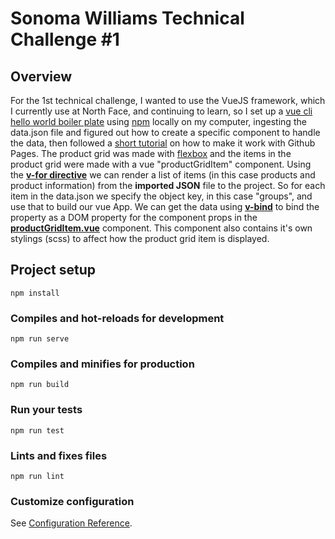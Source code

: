 # Sonoma Williams Technical Challenge #1

## Overview 
For the 1st technical challenge, I wanted to use the VueJS framework, which I currently use at North Face, and continuing to learn, so I set up a [vue cli hello world boiler plate](https://cli.vuejs.org/guide/creating-a-project.html#vue-create)
using [npm](https://www.npmjs.com/) locally on my computer, ingesting the data.json file and figured out how to create a specific component to handle the data, then followed a [short tutorial](https://dev.to/saigowthamr/how-to-deploy-a-vue-app-to-github-pages-1ia) on how to make it work with Github Pages.  The product grid was made with [flexbox](https://css-tricks.com/snippets/css/a-guide-to-flexbox/) and the items in the product grid were made with a vue "productGridItem" component. Using the [**v-for directive**](https://vuejs.org/v2/guide/list.html) we can render a list of items (in this case products and product information) from the **imported JSON** file to the project. So for each item in the data.json we specify the object key, in this case "groups", and use that to build our vue App. We can get the data using [**v-bind**](https://vuejs.org/v2/api/#v-bind) to bind the property as a DOM property for the component props in the [**productGridItem.vue**](https://github.com/cweachock/vue-practice/blob/master/src/components/productGridItem.vue) component. This component also contains it's own stylings (scss) to affect how the product grid item is displayed. 

## Project setup
```
npm install
```

### Compiles and hot-reloads for development
```
npm run serve
```

### Compiles and minifies for production
```
npm run build
```

### Run your tests
```
npm run test
```

### Lints and fixes files
```
npm run lint
```

### Customize configuration
See [Configuration Reference](https://cli.vuejs.org/config/).
